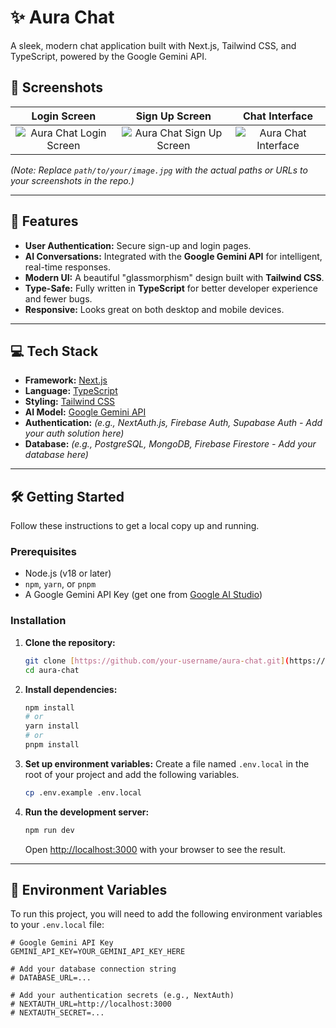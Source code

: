 # ✨ Aura Chat

A sleek, modern chat application built with Next.js, Tailwind CSS, and TypeScript, powered by the Google Gemini API.

## 📸 Screenshots

| Login Screen | Sign Up Screen | Chat Interface |
| :---: | :---: | :---: |
| ![Aura Chat Login Screen](path/to/your/login-image.jpg) | ![Aura Chat Sign Up Screen](path/to/your/signup-image.jpg) | ![Aura Chat Interface](path/to/your/chat-image.jpg) |
*(Note: Replace `path/to/your/image.jpg` with the actual paths or URLs to your screenshots in the repo.)*

---

## 🚀 Features

* **User Authentication:** Secure sign-up and login pages.
* **AI Conversations:** Integrated with the **Google Gemini API** for intelligent, real-time responses.
* **Modern UI:** A beautiful "glassmorphism" design built with **Tailwind CSS**.
* **Type-Safe:** Fully written in **TypeScript** for better developer experience and fewer bugs.
* **Responsive:** Looks great on both desktop and mobile devices.

---

## 💻 Tech Stack

* **Framework:** [Next.js](https://nextjs.org/)
* **Language:** [TypeScript](https://www.typescriptlang.org/)
* **Styling:** [Tailwind CSS](https://tailwindcss.com/)
* **AI Model:** [Google Gemini API](https://ai.google.dev/)
* **Authentication:** *(e.g., NextAuth.js, Firebase Auth, Supabase Auth - Add your auth solution here)*
* **Database:** *(e.g., PostgreSQL, MongoDB, Firebase Firestore - Add your database here)*

---

## 🛠️ Getting Started

Follow these instructions to get a local copy up and running.

### Prerequisites

* Node.js (v18 or later)
* `npm`, `yarn`, or `pnpm`
* A Google Gemini API Key (get one from [Google AI Studio](https://ai.google.dev/))

### Installation

1.  **Clone the repository:**
    ```sh
    git clone [https://github.com/your-username/aura-chat.git](https://github.com/your-username/aura-chat.git)
    cd aura-chat
    ```

2.  **Install dependencies:**
    ```sh
    npm install
    # or
    yarn install
    # or
    pnpm install
    ```

3.  **Set up environment variables:**
    Create a file named `.env.local` in the root of your project and add the following variables.
    ```sh
    cp .env.example .env.local
    ```

4.  **Run the development server:**
    ```sh
    npm run dev
    ```
    Open [http://localhost:3000](http://localhost:3000) with your browser to see the result.

---

## 🔑 Environment Variables

To run this project, you will need to add the following environment variables to your `.env.local` file:

```dotenv
# Google Gemini API Key
GEMINI_API_KEY=YOUR_GEMINI_API_KEY_HERE

# Add your database connection string
# DATABASE_URL=...

# Add your authentication secrets (e.g., NextAuth)
# NEXTAUTH_URL=http://localhost:3000
# NEXTAUTH_SECRET=...